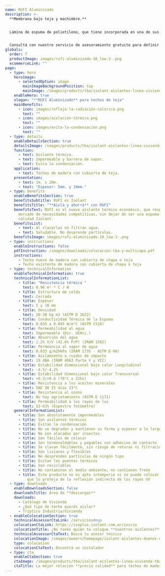 ```yaml
---
name: RUFI Aluminizado
description: >-
  **Membrana bajo teja y machimbre.**


  Lámina de espuma de polietileno, que tiene incorporada en una de sus caras un film aluminizado para la reflexión del calor radiante. 


  Consultá con nuestro servicio de asesoramiento gratuito para definir el espesor más adecuado del aislante para tu obra.
globals:
  order: 7
  productImage: images/rufi-aluminizado-10_low-2-.png
  ecommerceLink: ""
page:
  - type: hero
    heroImage:
      - selectedOption: image
        mainImageBackgroundPosition: top
        mainImage: /images/products/tba/isolant-aislantes-linea-vivienda-tba-imagen-principal.jpg
    enableHero: true
    slogan: "**RUFI Aluminizado** para techos de teja"
    mainBenefits:
      - icon: images/refleja-la-radiación-calórica.png
        text: ""
      - icon: images/aislación-térmica.png
        text: ""
      - icon: images/evita-la-condensación.png
        text: ""
  - type: details
    enableDetailsSection: true
    detailsImage: /images/products/tba/isolant-aislantes-linea-vivienda-tba-imagen-detalle.jpg
    function:
      - text: Aislante térmico.
      - text: Impermeable y barrera de vapor.
      - text: Evita la condensación.
    application:
      - text: Techos de madera con cubierta de teja.
    presentation:
      - text: 1m. x 20m.
      - text: "Espesor: 5mm. y 10mm."
  - type: benefits
    enableBenefitsSection: true
    benefitsSubtitle: RUFI es Isolant
    benefitsTitle: "**Aislá y ahorrá** con RUFI"
    benefitsText: RUFI es el nuevo aislante térmico económico, que responde a un
      mercado de necesidades competitivas, sin dejar de ser una espuma de
      calidad Isolant.
    benefitsList:
      - text: Al clavarlas no filtran agua.
      - text: Saludable. No desprende partículas.
    benefitsImage: images/rufi-aluminizado-10_low-1-.png
  - type: instructions
    enableInstructions: false
    pdfInstruction: /images/downloads/colocacion-tba-y-multicapa.pdf
    instructions:
      - Techo nuevo de madera con cubierta de chapa o teja
      - Techo existente de madera con cubierta de chapa o teja
  - type: technicalInformation
    enableTechnicalInformation: true
    technicalInformationList:
      - title: "Resistencia térmica "
        text: 0.96 m² * C / W
      - title: Estructura de celda
        text: Cerrada
      - title: Espesor
        text: 5 y 10 mm
      - title: Densidad
        text: 20-30 kg m3 (ASTM D 1622)
      - title: Conductividad Térmica de la Espuma
        text: 0.035 a 0.045 W/m°C (ASTM C518)
      - title: Permeabilidad al agua
        text: Impermeable (Dir. UEAtc.)
      - title: Absorción del agua
        text: 1.2% V/V (42.6% P/P) (IRAM 1582)
      - title: Permeancia al vapor de agua
        text: 0.033 g/m2hkPa (IRAM 1735 - ASTM E-96)
      - title: Aislamiento a ruidos de impacto
        text: 19 dBA (IRAM 4063 Parte V y VII)
      - title: Estabilidad dimensional bajo calor Longitudinal
        text: -4.5/-4.2%
      - title: Estabilidad dimensional bajo calor Transversal
        text: +0.3/+0.8 (70°C x 22hs)
      - title: Resistencia a los aceites minerales
        text: SAE 30 15 días 23°C
      - title: Resistencia al ozono
        text: No hay agrietamiento (ASTM D 1171)
      - title: Permeabilidad a los rayos de luz
        text: 52-63% (Espectro fotómetro)
    generalInformationList:
      - title: Son absolutamente impermeables
      - title: Son aislantes térmicos
      - title: Evitan la condensación
      - title: No se degradan y mantienen su forma y espesor a lo largo del tiempo
      - title: No son atacados por insectos
      - title: Son fáciles de colocar
      - title: Son termosoldables y pegables con adhesivo de contacto
      - title: Se clavan fácilmente, sin riesgo de roturas ni filtraciones
      - title: Son livianas y flexibles
      - title: No desprenden partículas de ningún tipo
      - title: Evitan los puentes térmicos
      - title: Son reciclables
      - title: No contaminan el medio ambiente; no contienen freón
      - title: Este producto no es apto intemperie ni se puede colocar sin un cielorraso
          que lo proteja de la reflexión indirecta de los rayos UV
  - type: downloads
    enableDownloadsSection: false
    downloadsTitle: Área de **descargas**
    downloads:
      - Catálogo de Vivienda
      - ¿Qué tipo de techo querés aislar?
      - Tríptico Industria/Vivienda
  - enableColocationSection: true
    technicalAssessorCtaLink: /servicios#map
    colocationCtaLink: https://isoplus.isolant.com.ar/inicio
    colocationTitle: ¿No tenés quién te coloque **nuestros aislantes?**
    technicalAssessorCtaText: Buscá tu asesor técnico
    colocationImage: /images/owners/homepage/isolant-aislantes-duenos-e-inquilinos-isoplus-colocation.jpg
    type: colocation
    colocationCtaText: Encontrá un instalador
  - type: cta
    enableCtaSection: true
    ctaImage: /images/products/tba/isolant-aislantes-linea-vivienda-tba-cta.jpg
    ctaTitle: La mejor relación **precio calidad** para techos de madera
---
```

